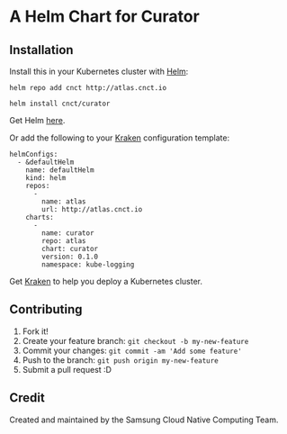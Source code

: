 # A Helm Chart for Curator

## Installation

Install this in your Kubernetes cluster with [Helm](https://github.com/kubernetes/helm):

```
helm repo add cnct http://atlas.cnct.io
```
```
helm install cnct/curator
```

Get Helm [here](https://github.com/kubernetes/helm/blob/master/docs/install.md).

Or add the following to your [Kraken](https://github.com/samsung-cnct/kraken-lib) configuration template:
```
helmConfigs:
  - &defaultHelm
    name: defaultHelm
    kind: helm
    repos:
      -
        name: atlas
        url: http://atlas.cnct.io
    charts:
      -
        name: curator
        repo: atlas
        chart: curator
        version: 0.1.0
        namespace: kube-logging
```

Get [Kraken](https://github.com/samsung-cnct/kraken) to help you deploy a Kubernetes cluster.

## Contributing

1. Fork it!
2. Create your feature branch: `git checkout -b my-new-feature`
3. Commit your changes: `git commit -am 'Add some feature'`
4. Push to the branch: `git push origin my-new-feature`
5. Submit a pull request :D

## Credit

Created and maintained by the Samsung Cloud Native Computing Team.
